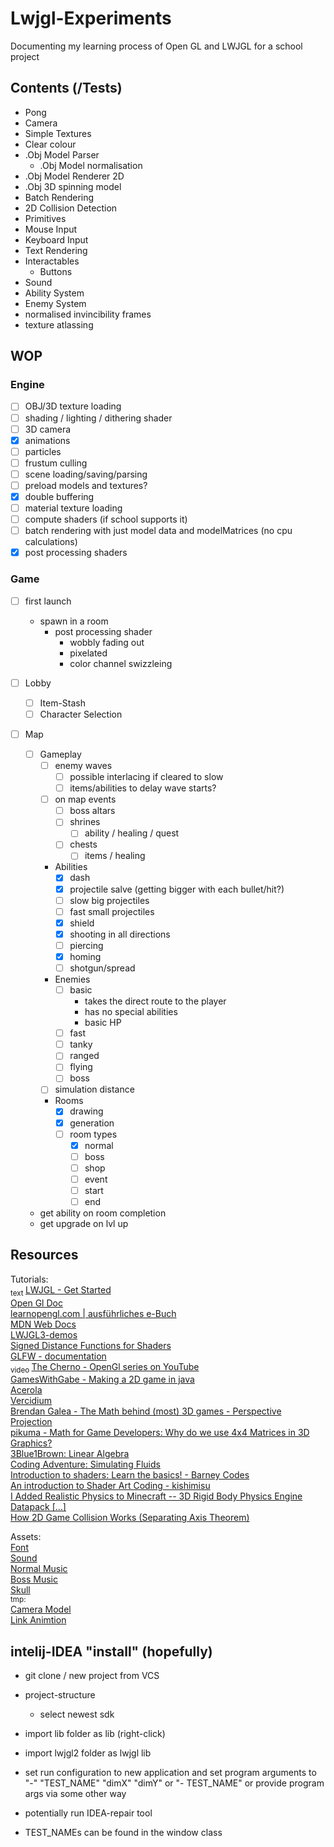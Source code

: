 # Lwjgl-Experiments

Documenting my learning process of Open GL and LWJGL for a school project

## Contents (/Tests)
- Pong
- Camera
- Simple Textures
- Clear colour
- .Obj Model Parser 
  - .Obj Model normalisation
- .Obj Model Renderer 2D
- .Obj 3D spinning model
- Batch Rendering
- 2D Collision Detection
- Primitives
- Mouse Input
- Keyboard Input
- Text Rendering
- Interactables
  - Buttons
- Sound
- Ability System
- Enemy System
- normalised invincibility frames
- texture atlassing

## WOP
### Engine
- [ ] OBJ/3D texture loading
- [ ] shading / lighting / dithering shader
- [ ] 3D camera
- [x] animations
- [ ] particles
- [ ] frustum culling
- [ ] scene loading/saving/parsing
- [ ] preload models and textures?
- [x] double buffering
- [ ] material texture loading
- [ ] compute shaders (if school supports it)
- [ ] batch rendering with just model data and modelMatrices (no cpu calculations)
- [x] post processing shaders
### Game
- [ ] first launch
  - spawn in a room
    - post processing shader
      - wobbly fading out
      - pixelated
      - color channel swizzleing

- [ ] Lobby
  - [ ] Item-Stash
  - [ ] Character Selection
- [ ] Map
  - [ ] Gameplay
    - [ ] enemy waves
      - [ ] possible interlacing if cleared to slow
      - [ ] items/abilities to delay wave starts?
    - [ ] on map events
      - [ ] boss altars
      - [ ] shrines
        - [ ] ability / healing / quest
      - [ ] chests
        - [ ] items / healing 
    - Abilities
      - [x] dash
      - [x] projectile salve (getting bigger with each bullet/hit?)
      - [ ] slow big projectiles
      - [ ] fast small projectiles
      - [x] shield
      - [x] shooting in all directions
      - [ ] piercing
      - [x] homing
      - [ ] shotgun/spread
    - Enemies
      - [ ] basic
          - takes the direct route to the player
          - has no special abilities
          - basic HP
      - [ ] fast
      - [ ] tanky
      - [ ] ranged
      - [ ] flying
      - [ ] boss
    - [ ] simulation distance
    - Rooms
      - [x] drawing
      - [x] generation
      - [ ] room types
        - [x] normal
        - [ ] boss
        - [ ] shop
        - [ ] event
        - [ ] start
        - [ ] end
      
  - get ability on room completion
  - get upgrade on lvl up

## Resources
Tutorials: <br>
<sub> text </sub>
[LWJGL - Get Started](https://www.lwjgl.org/guide) <br>
[Open Gl Doc](https://docs.gl) <br>
[learnopengl.com | ausführliches e-Buch](https://learnopengl.com/) <br>
[MDN Web Docs](https://developer.mozilla.org/en-US/docs/Games/Techniques/2D_collision_detection) <br>
[LWJGL3-demos](https://github.com/LWJGL/lwjgl3-demos) <br>
[Signed Distance Functions for Shaders](https://iquilezles.org/articles/distfunctions2d/) <br>
[GLFW - documentation](https://www.glfw.org/docs/latest/) <br>
<sub> video </sub>
[The Cherno - OpenGl series on YouTube](https://www.youtube.com/watch?v=W3gAzLwfIP0&list=PLlrATfBNZ98foTJPJ_Ev03o2oq3-GGOS2) <br>
[GamesWithGabe - Making a 2D game in java](https://www.youtube.com/watch?v=VyKE7vz65rY&list=PLtrSb4XxIVbp8AKuEAlwNXDxr99e3woGE) <br>
[Acerola](https://www.youtube.com/@Acerola_t) <br>
[Vercidium](https://www.youtube.com/@Vercidium) <br>
[Brendan Galea - The Math behind (most) 3D games - Perspective Projection](https://www.youtube.com/watch?v=Do_vEjd6gF0) <br>
[pikuma - Math for Game Developers: Why do we use 4x4 Matrices in 3D Graphics?](https://www.youtube.com/watch?v=Do_vEjd6gF0) <br>
[3Blue1Brown: Linear Algebra](https://www.youtube.com/playlist?list=PL0-GT3co4r2y2YErbmuJw2L5tW4Ew2O5B) <br>
[Coding Adventure: Simulating Fluids](https://www.youtube.com/watch?v=rSKMYc1CQHE) <br>
[Introduction to shaders: Learn the basics! - Barney Codes](https://www.youtube.com/watch?v=3mfvZ-mdtZQ) <br>
[An introduction to Shader Art Coding - kishimisu](https://www.youtube.com/watch?v=f4s1h2YETNY&t=1187s) <br>
[I Added Realistic Physics to Minecraft -- 3D Rigid Body Physics Engine Datapack […]](https://www.youtube.com/watch?v=DhCBCudKJTs)<br>
[How 2D Game Collision Works (Separating Axis Theorem)](https://youtu.be/dn0hUgsok9M?si=RC3326ZOYTs-CUk3)


Assets: <br>
[Font](https://opengameart.org/content/ascii-bitmap-font-oldschool#comment-105057) <br>
[Sound](https://sfxr.me/) <br>
[Normal Music](https://www.fesliyanstudios.com/royalty-free-music/download/retro-platforming/454) <br>
[Boss Music](https://www.fesliyanstudios.com/royalty-free-music/download/boss-time/2340) <br>
[Skull](https://www.pinterest.com/pin/496029346460251614/) <br>
<sub>tmp:</sub> <br>
[Camera Model](https://rigmodels.com/model.php?view=Camera-3d-model__7WSLWPG7ZGVUXV18PUHLN2G4N) <br>
[Link Animtion](https://forum.unity.com/attachments/linkedit-png.80767/)

## intelij-IDEA "install" (hopefully)
- git clone / new project from VCS
- project-structure
     - select newest sdk
- import lib folder as lib (right-click)
- import lwjgl2 folder as lwjgl lib
- set run configuration to new application and set program arguments to "-" "TEST_NAME" "dimX" "dimY" or "- TEST_NAME" or provide program args via some other way
- potentially run IDEA-repair tool

- TEST_NAMEs can be found in the window class
